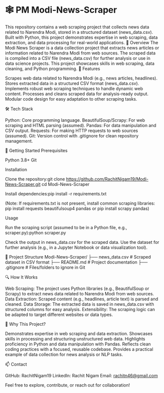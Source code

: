 # 🕸️ PM Modi-News-Scraper 
This repository contains a web scraping project that collects news data related to Narendra Modi, stored in a structured dataset (news_data.csv). Built with Python, this project demonstrates expertise in web scraping, data extraction, and data processing for real-world applications.
📖 Overview
The Modi News Scraper is a data collection project that extracts news articles or information related to Narendra Modi from web sources. The scraped data is compiled into a CSV file (news_data.csv) for further analysis or use in data science projects. This project showcases skills in web scraping, data cleaning, and Python programming.
🎯 Features

Scrapes web data related to Narendra Modi (e.g., news articles, headlines).
Stores extracted data in a structured CSV format (news_data.csv).
Implements robust web scraping techniques to handle dynamic web content.
Processes and cleans scraped data for analysis-ready output.
Modular code design for easy adaptation to other scraping tasks.

🛠️ Tech Stack

Python: Core programming language.
BeautifulSoup/Scrapy: For web scraping and HTML parsing (assumed).
Pandas: For data manipulation and CSV output.
Requests: For making HTTP requests to web sources (assumed).
Git: Version control with .gitignore for clean repository management.

🚀 Getting Started
Prerequisites

Python 3.8+
Git

Installation

Clone the repository:git clone https://github.com/RachitNigam19/Modi-News-Scraper.git
cd Modi-News-Scraper


Install dependencies:pip install -r requirements.txt

(Note: If requirements.txt is not present, install common scraping libraries: pip install requests beautifulsoup4 pandas or pip install scrapy pandas)

Usage

Run the scraping script (assumed to be in a Python file, e.g., scraper.py):python scraper.py


Check the output in news_data.csv for the scraped data.
Use the dataset for further analysis (e.g., in a Jupyter Notebook or data visualization tool).

📂 Project Structure
Modi-News-Scraper/
├── news_data.csv                # Scraped dataset in CSV format
├── README.md                    # Project documentation
├── .gitignore                   # Files/folders to ignore in Git

🔍 How It Works

Web Scraping: The project uses Python libraries (e.g., BeautifulSoup or Scrapy) to extract news data related to Narendra Modi from web sources.
Data Extraction: Scraped content (e.g., headlines, article text) is parsed and cleaned.
Data Storage: The extracted data is saved in news_data.csv with structured columns for easy analysis.
Extensibility: The scraping logic can be adapted to target different websites or data types.

🌟 Why This Project?

Demonstrates expertise in web scraping and data extraction.
Showcases skills in processing and structuring unstructured web data.
Highlights proficiency in Python and data manipulation with Pandas.
Reflects clean coding practices with a focused, reusable codebase.
Provides a practical example of data collection for news analysis or NLP tasks.

📫 Contact

GitHub: RachitNigam19
LinkedIn: Rachit Nigam
Email: rachitn46@gmail.com

Feel free to explore, contribute, or reach out for collaboration!
